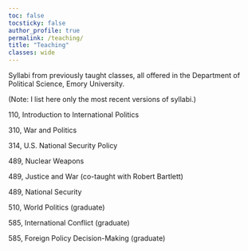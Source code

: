 ```yaml
---
toc: false
tocsticky: false
author_profile: true
permalink: /teaching/
title: "Teaching"
classes: wide
---
```


Syllabi from previously taught classes, all offered in the Department of Political Science, Emory University.

(Note: I list here only the most recent versions of syllabi.)

110, Introduction to International Politics

310, War and Politics

314, U.S. National Security Policy

489, Nuclear Weapons

489, Justice and War (co-taught with Robert Bartlett)

489, National Security

510, World Politics (graduate)

585, International Conflict (graduate)

585, Foreign Policy Decision-Making (graduate)

